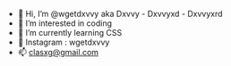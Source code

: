 - 👋 Hi, I’m @wgetdxvvy aka Dxvvy - Dxvvyxd - Dxvvyxrd
- 👀 I’m interested in coding 
- 🌱 I’m currently learning CSS
- 💞️ Instagram : wgetdxvvy
- 📫 clasxg@gmail.com

<!---
wgetdxvvy/wgetdxvvy is a ✨ special ✨ repository because its `README.md` (this file) appears on your GitHub profile.
You can click the Preview link to take a look at your changes.
--->
